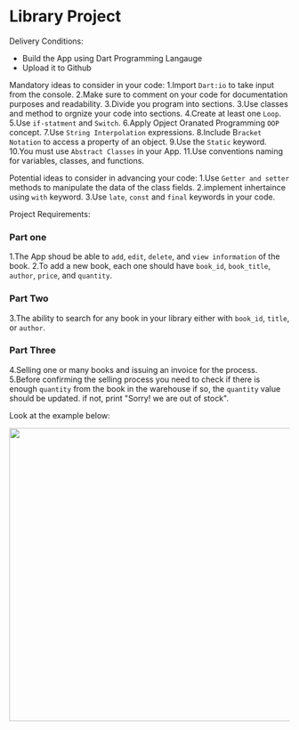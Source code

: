 # Library Project

Delivery Conditions:

* Build the App using Dart Programming Langauge
* Upload it to Github

Mandatory ideas to consider in your code:
1.Import `Dart:io` to take input from the console.
2.Make sure to comment on your code for documentation purposes and readability.
3.Divide you program into sections.
3.Use classes and method to orgnize your code into sections.
4.Create at least one `Loop`.
5.Use `if-statment` and `Switch`.
6.Apply Opject Oranated Programming `OOP` concept.
7.Use `String Interpolation` expressions.
8.Include B`racket Notation` to access a property of an object.
9.Use the `Static` keyword.
10.You must use `Abstract Classes` in your App.
11.Use conventions naming for variables, classes, and functions.

Potential ideas to consider in advancing your code:
1.Use `Getter and setter` methods to manipulate the data of the class fields.
2.implement inhertaince using `with` keyword.
3.Use `late`, `const` and `final` keywords in your code.

Project Requirements:
### Part one 
1.The App shoud be able to `add`, `edit`, `delete`, and `view information` of the book.
2.To add a new book, each one should have `book_id`, `book_title`, `author`, `price`, and `quantity`.
### Part Two
3.The ability to search for any book in your library either with `book_id`, `title`, or `author`.
### Part Three
4.Selling one or many books and issuing an invoice for the process.
5.Before confirming the selling process you need to check if there is enough `quantity` from the book in the warehouse if so, the `quantity` value should be updated. if not, print "Sorry! we are out of stock".

Look at the example below:

<img src="https://user-images.githubusercontent.com/74452750/202403810-86a7f177-a45d-4a32-8839-cb4a35c685f4.png" width="527">

 


